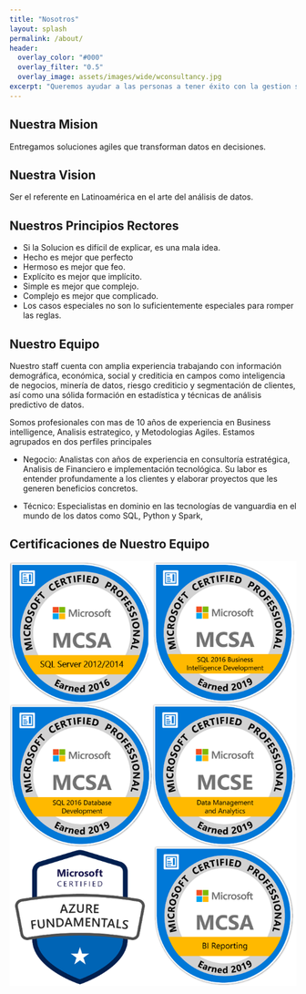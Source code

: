 ```yaml
---
title: "Nosotros"
layout: splash
permalink: /about/
header:
  overlay_color: "#000"
  overlay_filter: "0.5"  
  overlay_image: assets/images/wide/wconsultancy.jpg
excerpt: "Queremos ayudar a las personas a tener éxito con la gestion sus datos. Creemos que, la capacitación y las herramientas adecuadas, pueden lograr que tome mejores decisiones eliminando lo desconocido. Asuma el control de sus datos y sea más fuerte, mejor y más competitivo cada día."
---
```


## Nuestra Mision

Entregamos soluciones agiles que transforman datos en decisiones.

## Nuestra Vision

Ser el referente en Latinoamérica en el arte del análisis de datos.

## Nuestros Principios Rectores

- Si la Solucion es difícil de explicar, es una mala idea.
- Hecho es mejor que perfecto
- Hermoso es mejor que feo.
- Explícito es mejor que implícito.
- Simple es mejor que complejo.
- Complejo es mejor que complicado.
- Los casos especiales no son lo suficientemente especiales para romper las reglas.

## Nuestro Equipo

Nuestro staff cuenta con amplia experiencia trabajando con información demográfica, económica, social y crediticia en campos como inteligencia de negocios, minería de datos, riesgo crediticio y segmentación de clientes, así como una sólida formación en estadística y técnicas de análisis predictivo de datos.

Somos profesionales con mas de 10 años de experiencia en Business intelligence, Analisis estrategico, y Metodologias Agiles. Estamos agrupados en dos perfiles principales 

- Negocio: Analistas con años de experiencia en consultoría estratégica, Analisis de Financiero e implementación tecnológica. Su labor es entender profundamente a los clientes y elaborar proyectos que les generen beneficios concretos.

- Técnico: Especialistas en dominio en las tecnologías de vanguardia en el mundo de los datos como  SQL, Python y Spark, 

## Certificaciones de Nuestro Equipo

![certifications](/assets/images/certifications/Certifications.png)
